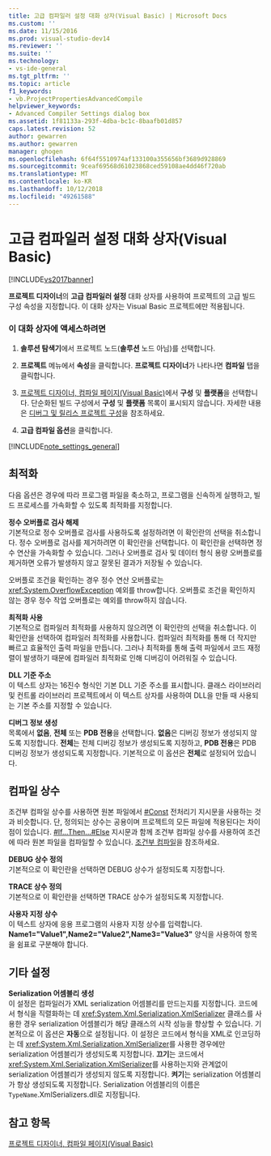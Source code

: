 ```yaml
---
title: 고급 컴파일러 설정 대화 상자(Visual Basic) | Microsoft Docs
ms.custom: ''
ms.date: 11/15/2016
ms.prod: visual-studio-dev14
ms.reviewer: ''
ms.suite: ''
ms.technology:
- vs-ide-general
ms.tgt_pltfrm: ''
ms.topic: article
f1_keywords:
- vb.ProjectPropertiesAdvancedCompile
helpviewer_keywords:
- Advanced Compiler Settings dialog box
ms.assetid: 1f81133a-293f-4dba-bc1c-8baafb01d857
caps.latest.revision: 52
author: gewarren
ms.author: gewarren
manager: ghogen
ms.openlocfilehash: 6f64f5510974af133100a355656bf3689d928869
ms.sourcegitcommit: 9ceaf69568d61023868ced59108ae4dd46f720ab
ms.translationtype: MT
ms.contentlocale: ko-KR
ms.lasthandoff: 10/12/2018
ms.locfileid: "49261588"
---
```

# <a name="advanced-compiler-settings-dialog-box-visual-basic"></a>고급 컴파일러 설정 대화 상자(Visual Basic)
[!INCLUDE[vs2017banner](../../includes/vs2017banner.md)]

  
**프로젝트 디자이너**의 **고급 컴파일러 설정** 대화 상자를 사용하여 프로젝트의 고급 빌드 구성 속성을 지정합니다. 이 대화 상자는 Visual Basic 프로젝트에만 적용됩니다.  
  
### <a name="to-access-this-dialog-box"></a>이 대화 상자에 액세스하려면  
  
1.  **솔루션 탐색기**에서 프로젝트 노드(**솔루션** 노드 아님)를 선택합니다.  
  
2.  **프로젝트** 메뉴에서 **속성**을 클릭합니다. **프로젝트 디자이너**가 나타나면 **컴파일** 탭을 클릭합니다.  
  
3.  [프로젝트 디자이너, 컴파일 페이지(Visual Basic)](../../ide/reference/compile-page-project-designer-visual-basic.md)에서 **구성** 및 **플랫폼**을 선택합니다. 단순화된 빌드 구성에서 **구성** 및 **플랫폼** 목록이 표시되지 않습니다. 자세한 내용은 [디버그 및 릴리스 프로젝트 구성](http://msdn.microsoft.com/en-us/0440b300-0614-4511-901a-105b771b236e)을 참조하세요.  
  
4.  **고급 컴파일 옵션**을 클릭합니다.  
  
 [!INCLUDE[note_settings_general](../../includes/note-settings-general-md.md)]  
  
## <a name="optimizations"></a>최적화  
 다음 옵션은 경우에 따라 프로그램 파일을 축소하고, 프로그램을 신속하게 실행하고, 빌드 프로세스를 가속화할 수 있도록 최적화를 지정합니다.  
  
 **정수 오버플로 검사 해제**  
 기본적으로 정수 오버플로 검사를 사용하도록 설정하려면 이 확인란의 선택을 취소합니다. 정수 오버플로 검사를 제거하려면 이 확인란을 선택합니다. 이 확인란을 선택하면 정수 연산을 가속화할 수 있습니다. 그러나 오버플로 검사 및 데이터 형식 용량 오버플로를 제거하면 오류가 발생하지 않고 잘못된 결과가 저장될 수 있습니다.  
  
 오버플로 조건을 확인하는 경우 정수 연산 오버플로는 <xref:System.OverflowException> 예외를 throw합니다. 오버플로 조건을 확인하지 않는 경우 정수 작업 오버플로는 예외를 throw하지 않습니다.  
  
 **최적화 사용**  
 기본적으로 컴파일러 최적화를 사용하지 않으려면 이 확인란의 선택을 취소합니다. 이 확인란을 선택하여 컴파일러 최적화를 사용합니다. 컴파일러 최적화를 통해 더 작지만 빠르고 효율적인 출력 파일을 만듭니다. 그러나 최적화를 통해 출력 파일에서 코드 재정렬이 발생하기 때문에 컴파일러 최적화로 인해 디버깅이 어려워질 수 있습니다.  
  
 **DLL 기준 주소**  
 이 텍스트 상자는 16진수 형식인 기본 DLL 기준 주소를 표시합니다. 클래스 라이브러리 및 컨트롤 라이브러리 프로젝트에서 이 텍스트 상자를 사용하여 DLL을 만들 때 사용되는 기본 주소를 지정할 수 있습니다.  
  
 **디버그 정보 생성**  
 목록에서 **없음**, **전체** 또는 **PDB 전용**을 선택합니다. **없음**은 디버깅 정보가 생성되지 않도록 지정합니다. **전체**는 전체 디버깅 정보가 생성되도록 지정하고, **PDB 전용**은 PDB 디버깅 정보가 생성되도록 지정합니다. 기본적으로 이 옵션은 **전체**로 설정되어 있습니다.  
  
## <a name="compilation-constants"></a>컴파일 상수  
 조건부 컴파일 상수를 사용하면 원본 파일에서 [#Const](http://msdn.microsoft.com/library/707669e5-23f9-4f17-8622-a0d534429386) 전처리기 지시문을 사용하는 것과 비슷합니다. 단, 정의되는 상수는 공용이며 프로젝트의 모든 파일에 적용된다는 차이점이 있습니다. [#If...Then...#Else](http://msdn.microsoft.com/library/10bba104-e3fd-451b-b672-faa472530502) 지시문과 함께 조건부 컴파일 상수를 사용하여 조건에 따라 원본 파일을 컴파일할 수 있습니다. [조건부 컴파일](http://msdn.microsoft.com/library/9c35e55e-7eee-44fb-a586-dad1f1884848)을 참조하세요.  
  
 **DEBUG 상수 정의**  
 기본적으로 이 확인란을 선택하면 DEBUG 상수가 설정되도록 지정합니다.  
  
 **TRACE 상수 정의**  
 기본적으로 이 확인란을 선택하면 TRACE 상수가 설정되도록 지정합니다.  
  
 **사용자 지정 상수**  
 이 텍스트 상자에 응용 프로그램의 사용자 지정 상수를 입력합니다. **Name1="Value1",Name2="Value2",Name3="Value3"** 양식을 사용하여 항목을 쉼표로 구분해야 합니다.  
  
## <a name="other-settings"></a>기타 설정  
 **Serialization 어셈블리 생성**  
 이 설정은 컴파일러가 XML serialization 어셈블리를 만드는지를 지정합니다. 코드에서 형식을 직렬화하는 데 <xref:System.Xml.Serialization.XmlSerializer> 클래스를 사용한 경우 serialization 어셈블리가 해당 클래스의 시작 성능을 향상할 수 있습니다. 기본적으로 이 옵션은 **자동**으로 설정됩니다. 이 설정은 코드에서 형식을 XML로 인코딩하는 데 <xref:System.Xml.Serialization.XmlSerializer>를 사용한 경우에만 serialization 어셈블리가 생성되도록 지정합니다. **끄기**는 코드에서 <xref:System.Xml.Serialization.XmlSerializer>를 사용하는지와 관계없이 serialization 어셈블리가 생성되지 않도록 지정합니다. **켜기**는 serialization 어셈블리가 항상 생성되도록 지정합니다. Serialization 어셈블리의 이름은 `TypeName`.XmlSerializers.dll로 지정됩니다.  
  
## <a name="see-also"></a>참고 항목  
 [프로젝트 디자이너, 컴파일 페이지(Visual Basic)](../../ide/reference/compile-page-project-designer-visual-basic.md)



